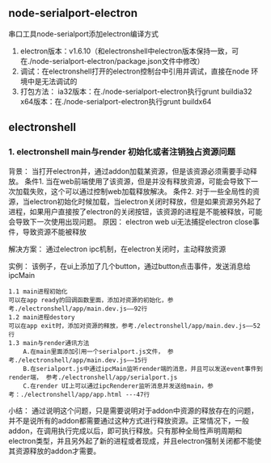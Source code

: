 

## node-serialport-electron
串口工具node-serialport添加electron编译方式
1. electron版本：v1.6.10（和electronshell中electron版本保持一致，可在./node-serialport-electron/package.json文件中修改）
2. 调试：在electronshell打开的electron控制台中引用并调试，直接在node
环境中是无法调试的
3. 打包方法：
    ia32版本：在./node-serialport-electron执行grunt buildia32
    x64版本：在./node-serialport-electron执行grunt buildx64

## electronshell

### 1. electronshell main与render 初始化或者注销独占资源问题

背景：
    当打开electron并，通过addon加载某资源，但是该资源必须需要手动释放。
    条件1. 当在web前端使用了该资源，但是并没有释放资源，可能会导致下一次加载失败，这个可以通过控制web加载释放解决。
    条件2. 对于一些全局性的资源，当electron初始化时候加载，当electron关闭时释放，但是如果资源另外起了进程，如果用户直接按了electron的关闭按钮，该资源的进程是不能被释放，可能会导致下一次使用出现问题。
原因：
    electron web ui无法捕捉electron close事件，导致资源不能被释放

解决方案：
    通过electron ipc机制，在electron关闭时，主动释放资源


实例：
    该例子，在ui上添加了几个button，通过button点击事件，发送消息给ipcMain
    
    1.1 main进程初始化
    可以在app ready的回调函数里面，添加对资源的初始化，参考./electronshell/app/main.dev.js——92行
    1.2 main进程destory
    可以在app exit时，添加对资源的释放，参考./electronshell/app/main.dev.js——52行
    1.3 main与render通讯方法
        A.在main里面添加引用一个serialport.js文件， 参考./electronshell/app/main.dev.js——15行
        B.在serialport.js中通过ipcMain监听render端的消息，并且可以发送event事件到render端， 参考./electronshell/app/serialport.js
        C.在render UI上可以通过ipcRenderer监听消息并发送给main，参考：./electronshell/app/app.html ---47行

小结：
    通过说明这个问题，只是需要说明对于addon中资源的释放存在的问题，并不是说所有的addon都需要通过这种方式进行释放资源。正常情况下，一般addon，在调用执行完成以后，即可执行释放。只有那种全局性声明周期和electron类型，并且另外起了新的进程或者现成，并且electron强制关闭都不能使其资源释放的addon才需要。